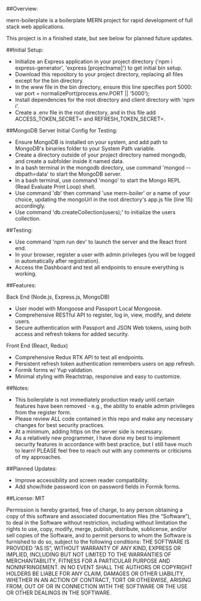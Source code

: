 ##Overview: 

mern-boilerplate is a boilerplate MERN project for rapid development of full stack web applications.

This project is in a finished state, but see below for planned future updates.

##Initial Setup: 

- Initialize an Express application in your project directory ('npm i express-generator', 'express [projectname]') to get initial bin setup.
- Download this repository to your project directory, replacing all files except for the bin directory.
- In the www file in the bin directory, ensure this line specifies port 5000: 
      var port = normalizePort(process.env.PORT || '5000');
- Install dependencies for the root directory and client directory with 'npm i'.
- Create a .env file in the root directory, and in this file add ACCESS_TOKEN_SECRET=<your access key> and REFRESH_TOKEN_SECRET=<your refresh key>.

##MongoDB Server Initial Config for Testing:

- Ensure MongoDB is installed on your system, and add path to MongoDB's binaries folder to your System Path variable.
- Create a directory outside of your project directory named mongodb, and create a subfolder inside it named data.
- In a bash terminal in the mongodb directory, use command 'mongod --dbpath=data' to start the MongoDB server.
- In a bash terminal, use command 'mongo' to start the Mongo REPL (Read Evaluate Print Loop) shell.
- Use command 'db' then command 'use mern-boiler' or a name of your choice, updating the mongoUrl in the root directory's app.js file (line 15) accordingly.
- Use command 'db.createCollection(users);' to initialize the users collection.

##Testing: 

- Use command 'npm run dev' to launch the server and the React front end.
- In your browser, register a user with admin privileges (you will be logged in automatically after registration). 
- Access the Dashboard and test all endpoints to ensure everything is working.

##Features: 

Back End (Node.js, Express.js, MongoDB)
- User model with Mongoose and Passport Local Mongoose.
- Comprehensive RESTful API to register, log in, view, modify, and delete users.
- Secure authentication with Passport and JSON Web tokens, using both access and refresh tokens for added security.

Front End (React, Redux)
- Comprehensive Redux RTK API to test all endpoints.
- Persistent refresh token authentication remembers users on app refresh.
- Formik forms w/ Yup validation.
- Minimal styling with Reactstrap, responsive and easy to customize.

##Notes: 

- This boilerplate is not immediately production ready until certain features have been removed - e.g., the ability to enable admin privileges from the register form.
- Please review ALL code contained in this repo and make any necessary changes for best security practices.
- At a minimum, adding https on the server side is necessary.
- As a relatively new programmer, I have done my best to implement security features in accordance with best practice, but I still have much to learn! PLEASE feel free to reach out with any comments or criticisms of my approaches.

##Planned Updates:
- Improve accessibility and screen reader compatibility.
- Add show/hide password icon on password fields in Formik forms. 

##License: MIT

Permission is hereby granted, free of charge, to any person obtaining a copy of this software and associated documentation files (the “Software”), to deal in the Software without restriction, including without limitation the rights to use, copy, modify, merge, publish, distribute, sublicense, and/or sell copies of the Software, and to permit persons to whom the Software is furnished to do so, subject to the following conditions:
THE SOFTWARE IS PROVIDED “AS IS”, WITHOUT WARRANTY OF ANY KIND, EXPRESS OR IMPLIED, INCLUDING BUT NOT LIMITED TO THE WARRANTIES OF MERCHANTABILITY, FITNESS FOR A PARTICULAR PURPOSE AND NONINFRINGEMENT. IN NO EVENT SHALL THE AUTHORS OR COPYRIGHT HOLDERS BE LIABLE FOR ANY CLAIM, DAMAGES OR OTHER LIABILITY, WHETHER IN AN ACTION OF CONTRACT, TORT OR OTHERWISE, ARISING FROM, OUT OF OR IN CONNECTION WITH THE SOFTWARE OR THE USE OR OTHER DEALINGS IN THE SOFTWARE.
